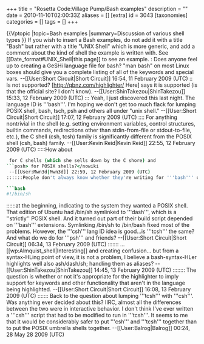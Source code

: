 +++
title = "Rosetta Code:Village Pump/Bash examples"
description = ""
date = 2010-11-10T02:00:33Z
aliases = []
[extra]
id = 3043
[taxonomies]
categories = []
tags = []
+++

{{Vptopic
|topic=Bash examples
|summary=Discussion of various shell types
}}
If you wish to insert a Bash examples, do not add it with a title "Bash" but rather with a title "UNIX Shell" which is more generic, and add a comment about the kind of shell the example is written with. See [[Date_format#UNIX_Shell|this page]] to see an example.
: Does anyone feel up to creating a GeSHi language file for bash?  "man bash" on most Linux boxes should give you a complete listing of all of the keywords and special vars. --[[User:Short Circuit|Short Circuit]] 16:54, 11 February 2009 (UTC)
:: Is not supported? [http://qbnz.com/highlighter/ Here] says it is supported (is that the official site? I don't know). --[[User:ShinTakezou|ShinTakezou]] 15:33, 12 February 2009 (UTC)
::: Yeah, I just discovered this last night.  The language ID is '''bash'''.  I'm hoping we don't get too much flack for lumping POSIX shell, bash, tsch, psh and others all under "unix shell." --[[User:Short Circuit|Short Circuit]] 17:07, 12 February 2009 (UTC)
:::: For anything nontrivial in the shell (e.g. setting environment variables, control structures, builtin commands, redirections other than stdin-from-file or stdout-to-file, etc.), the C shell (csh, tcsh) family is significantly different from the POSIX shell (csh, bash) family. --[[User:Kevin Reid|Kevin Reid]] 22:55, 12 February 2009 (UTC)
:::::How about <nowiki>
```csh
 for C shells (which she sells down by the C shore) and 
```posh> for POSIX shells?</nowiki
 --[[User:Mwn3d|Mwn3d]] 22:59, 12 February 2009 (UTC)
::::::People don't always know whether they're writing for '''bash''' or '''sh'''.  I discovered this when I tried manually building Cinelerra a while back on Ubuntu.  Their script had

```bash
#!/bin/sh
```

::::::at the beginning, indicating to the system they wanted a POSIX shell.  That edition of Ubuntu had /bin/sh symlinked to '''dash''', which is a ''strictly'' POSIX shell.  And it turned out part of their build script depended on '''bash''' extensions.  Symlinking /bin/sh to /bin/bash fixed most of the problems.  However, the '''csh''' lang ID idea is good...is '''tcsh''' the same?  And what do we do for '''psh''' and friends? --[[User:Short Circuit|Short Circuit]] 06:34, 13 February 2009 (UTC)
::::::: ... [[wp:Almquist_shell|Interesting]] and creating confusion... but from a syntax-HLing point of view, it is not a problem, I believe a bash-syntax-HLer highlights well also ash/dash/sh; handling them as aliases? --[[User:ShinTakezou|ShinTakezou]] 14:45, 13 February 2009 (UTC)
:::::::: The question is whether or not it's appropriate for the highlighter to imply support for keywords and other functionality that aren't in the language being highlighted. --[[User:Short Circuit|Short Circuit]] 16:08, 13 February 2009 (UTC)
::::::: Back to the question about lumping '''tcsh''' with '''csh'''. Was anything ever decided about this? IIRC, almost all the differences between the two were in interactive behavior. I don't think I've ever written a '''csh''' script that had to be modified to run in '''tcsh'''. It seems to me that it would be considerably safer to put '''csh''' and '''tcsh''' together than to put the POSIX umbrella shells together. --[[User:Balrog|Balrog]] 00:24, 28 May 28 2009 (UTC)
